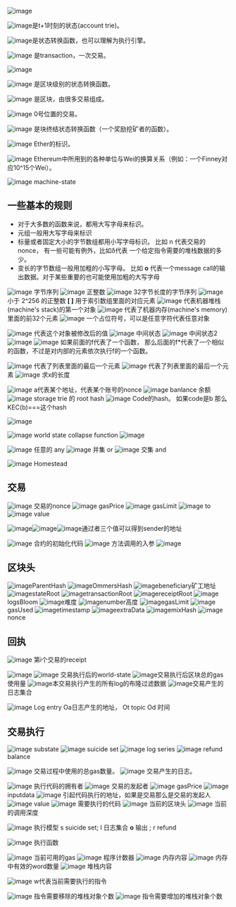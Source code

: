 

![image](./picture/sign_state_1.png)

![image](./picture/sign_state_3.png)是t+1时刻的状态(account trie)。

![image](./picture/sign_state_4.png)是状态转换函数，也可以理解为执行引擎。

![image](./picture/sign_state_5.png) 是transaction，一次交易。

![image](./picture/sign_state_6.png)

![image](./picture/sign_state_7.png)  是区块级别的状态转换函数。

![image](./picture/sign_state_8.png)  是区块，由很多交易组成。

![image](./picture/sign_state_9.png)  0号位置的交易。

![image](./picture/sign_state_10.png) 是块终结状态转换函数（一个奖励挖矿者的函数）。

![image](./picture/sign_ether.png) Ether的标识。

![image](./picture/sign_ether_value.png) Ethereum中所用到的各种单位与Wei的换算关系（例如：一个Finney对应10^15个Wei）。

![image](./picture/sign_machine_state.png) machine-state

## 一些基本的规则

- 对于大多数的函数来说，都用大写字母来标识。
- 元组一般用大写字母来标识
- 标量或者固定大小的字节数组都用小写字母标识。 比如 n 代表交易的nonce， 有一些可能有例外，比如δ代表 一个给定指令需要的堆栈数据的多少。
- 变长的字节数组一般用加粗的小写字母。 比如 **o** 代表一个message call的输出数据。对于某些重要的也可能使用加粗的大写字母


![image](./picture/sign_set_b.png) 字节序列
![image](./picture/sign_set_p.png) 正整数
![image](./picture/sign_set_b32.png) 32字节长度的字节序列
![image](./picture/sign_set_p256.png) 小于 2^256 的正整数
**[ ]** 用于索引数组里面的对应元素
![image](./picture/sign_stack.png) 代表机器堆栈(machine's stack)的第一个对象
![image](./picture/sign_memory.png) 代表了机器内存(machine's memory)里面的前32个元素
![image](./picture/sign_placeholder_1.png) 一个占位符号，可以是任意字符代表任意对象

![image](./picture/sign_placeholder_2.png) 代表这个对象被修改后的值
![image](./picture/sign_placeholder_3.png) 中间状态
![image](./picture/sign_placeholder_4.png) 中间状态2
![image](./picture/sign_func_1.png) ![image](./picture/sign_func_2.png) 如果前面的f代表了一个函数， 那么后面的f*代表了一个相似的函数，不过是对内部的元素依次执行f的一个函数。

![image](./picture/sign_last_item.png)  代表了列表里面的最后一个元素
![image](./picture/sign_last_item_1.png)  代表了列表里面的最后一个元素
![image](./picture/sign_seq_item.png)   求x的长度


![image](./picture/sign_state_nonce.png)  a代表某个地址，代表某个账号的nonce
![image](./picture/sign_state_balance.png) banlance 余额
![image](./picture/sign_state_root.png)   storage trie 的 root hash
![image](./picture/sign_state_code.png) Code的hash。 如果code是b 那么KEC(b)===这个hash


![image](./picture/sign_l1.png)

![image](./picture/sign_ls.png)  world state collapse function
![image](./picture/sign_pa.png)


![image](./picture/sign_math_any.png)  任意的 any
![image](./picture/sign_math_or.png)   并集 or
![image](./picture/sign_math_and.png)  交集 and

![image](./picture/sign_homestead.png) Homestead
## 交易

![image](./picture/sign_t_nonce.png) 交易的nonce
![image](./picture/sign_t_gasprice.png) gasPrice
![image](./picture/sign_t_gaslimit.png) gasLimit
![image](./picture/sign_t_to.png) to
![image](./picture/sign_t_value.png) value

![image](./picture/sign_t_w.png)![image](./picture/sign_t_tr.png)![image](./picture/sign_t_ts.png)通过者三个值可以得到sender的地址

![image](./picture/sign_t_ti.png) 合约的初始化代码
![image](./picture/sign_t_data.png) 方法调用的入参
![image](./picture/sign_t_lt.png)

## 区块头

![image](./picture/sign_h_p.png)ParentHash
![image](./picture/sign_h_o.png)OmmersHash
![image](./picture/sign_h_c.png)beneficiary矿工地址
![image](./picture/sign_h_r.png)stateRoot
![image](./picture/sign_h_t.png)transactionRoot
![image](./picture/sign_h_e.png)receiptRoot
![image](./picture/sign_h_b.png)logsBloom
![image](./picture/sign_h_d.png)难度
![image](./picture/sign_h_i.png)number高度
![image](./picture/sign_h_l.png)gasLimit
![image](./picture/sign_h_g.png)gasUsed
![image](./picture/sign_h_s.png)timestamp
![image](./picture/sign_h_x.png)extraData
![image](./picture/sign_h_m.png)mixHash
![image](./picture/sign_h_n.png)nonce
## 回执

![image](./picture/sign_r_i.png) 第i个交易的receipt

![image](./picture/sign_receipt.png)
![image](./picture/sign_r_state.png) 交易执行后的world-state
![image](./picture/sign_r_gasused.png)交易执行后区块总的gas使用量
![image](./picture/sign_r_bloom.png)本交易执行产生的所有log的布隆过滤数据
![image](./picture/sign_r_log.png)交易产生的日志集合

![image](./picture/sign_r_logentry.png) Log entry Oa日志产生的地址， Ot topic Od 时间

## 交易执行
![image](./picture/sign_substate_a.png) substate
![image](./picture/sign_substate_as.png) suicide set
![image](./picture/sign_substate_al.png) log series
![image](./picture/sign_substate_ar.png) refund balance

![image](./picture/sign_gas_total.png) 交易过程中使用的总gas数量。
![image](./picture/sign_gas_log.png)	 交易产生的日志。

![image](./picture/sign_i_a.png) 执行代码的拥有者
![image](./picture/sign_i_o.png) 交易的发起者
![image](./picture/sign_i_p.png) gasPrice
![image](./picture/sign_i_d.png) inputdata
![image](./picture/sign_i_s.png) 引起代码执行的地址，如果是交易那么是交易的发起人
![image](./picture/sign_i_v.png) value
![image](./picture/sign_i_b.png) 需要执行的代码
![image](./picture/sign_i_h.png) 当前的区块头
![image](./picture/sign_i_e.png) 当前的调用深度


![image](./picture/sign_exec_model.png) 执行模型 s suicide set; l 日志集合 **o** 输出 ; r refund

![image](./picture/sign_exec_func.png) 执行函数

![image](./picture/sign_m_g.png) 当前可用的gas
![image](./picture/sign_u_pc.png) 程序计数器
![image](./picture/sign_u_m.png) 内存内容
![image](./picture/sign_u_i.png) 内存中有效的word数量
![image](./picture/sign_u_s.png) 堆栈内容

![image](./picture/sign_m_w.png) w代表当前需要执行的指令

![image](./picture/sign_stack_removed.png) 指令需要移除的堆栈对象个数
![image](./picture/sign_stack_added.png) 指令需要增加的堆栈对象个数
